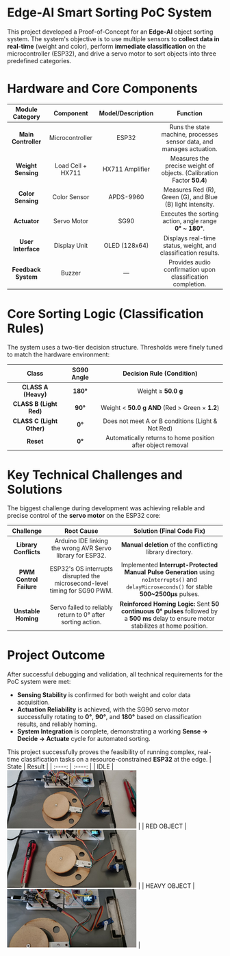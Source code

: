 # Edge-AI Smart Sorting PoC System

This project developed a Proof-of-Concept for an **Edge-AI** object sorting system. The system's objective is to use multiple sensors to **collect data in real-time** (weight and color), perform **immediate classification** on the microcontroller (ESP32), and drive a servo motor to sort objects into three predefined categories.

# Hardware and Core Components

| Module Category     | Component                  | Model/Description         | Function                                                                 |
| :-----------------: | :------------------------: | :-----------------------: | :----------------------------------------------------------------------: |
| **Main Controller** | Microcontroller            | ESP32                     | Runs the state machine, processes sensor data, and manages actuation.   |
| **Weight Sensing**  | Load Cell + HX711          | HX711 Amplifier           | Measures the precise weight of objects. (Calibration Factor **50.4**)   |
| **Color Sensing**   | Color Sensor               | APDS-9960                 | Measures Red (R), Green (G), and Blue (B) light intensity.              |
| **Actuator**        | Servo Motor                | SG90                      | Executes the sorting action, angle range **0° ~ 180°**.                 |
| **User Interface**  | Display Unit               | OLED (128x64)             | Displays real-time status, weight, and classification results.          |
| **Feedback System** | Buzzer                     | —                         | Provides audio confirmation upon classification completion.             |

# Core Sorting Logic (Classification Rules)

The system uses a two-tier decision structure. Thresholds were finely tuned to match the hardware environment:

| Class                        | SG90 Angle  | Decision Rule (Condition)                                               |
| :--------------------------: | :---------: | :----------------------------------------------------------------------: |
| **CLASS A (Heavy)**          | **180°**    | Weight ≥ **50.0 g**                                                     |
| **CLASS B (Light Red)**      | **90°**     | Weight < **50.0 g** **AND** (Red > Green × **1.2**)                     |
| **CLASS C (Light Other)**    | **0°**      | Does not meet A or B conditions (Light & Not Red)                       |
| **Reset**                    | **0°**      | Automatically returns to home position after object removal             |

# Key Technical Challenges and Solutions

The biggest challenge during development was achieving reliable and precise control of the **servo motor** on the ESP32 core:

| Challenge             | Root Cause                                                                 | Solution (Final Code Fix)                                                                 |
| :-------------------:| :-------------------------------------------------------------------------:| :----------------------------------------------------------------------------------------: |
| **Library Conflicts**| Arduino IDE linking the wrong AVR Servo library for ESP32.                 | **Manual deletion** of the conflicting library directory.                                 |
| **PWM Control Failure**| ESP32's OS interrupts disrupted the microsecond-level timing for SG90 PWM. | Implemented **Interrupt-Protected Manual Pulse Generation** using `noInterrupts()` and `delayMicroseconds()` for stable **500~2500μs** pulses. |
| **Unstable Homing**  | Servo failed to reliably return to 0° after sorting action.                | **Reinforced Homing Logic:** Sent **50 continuous 0° pulses** followed by a **500 ms** delay to ensure motor stabilizes at home position. |

# Project Outcome

After successful debugging and validation, all technical requirements for the PoC system were met:

- **Sensing Stability** is confirmed for both weight and color data acquisition.
- **Actuation Reliability** is achieved, with the SG90 servo motor successfully rotating to **0°**, **90°**, and **180°** based on classification results, and reliably homing.
- **System Integration** is complete, demonstrating a working **Sense → Decide → Actuate** cycle for automated sorting.


This project successfully proves the feasibility of running complex, real-time classification tasks on a resource-constrained **ESP32** at the edge.
| State  | Result |
| :----: | :----: |
| IDLE | <img align="justify" src="./Smart_Sorting_System_with_HX711_and_APDS-9960_IDLE.jpg" alt="Smart_Sorting_System_with_HX711_and_APDS-9960_IDLE_IMG" style="width:60%"> |
| RED OBJECT | <img align="justify" src="./Smart_Sorting_System_with_HX711_and_APDS-9960_RED-OBJECT.jpg" alt="Smart_Sorting_System_with_HX711_and_APDS-9960_RED-OBJECT_IMG" style="width:60%"> |
| HEAVY OBJECT | <img align="justify" src="./Smart_Sorting_System_with_HX711_and_APDS-9960_HEAVY-OBJECT.jpg" alt="Smart_Sorting_System_with_HX711_and_APDS-9960_HEAVY-OBJECT_IMG" style="width:60%"> |